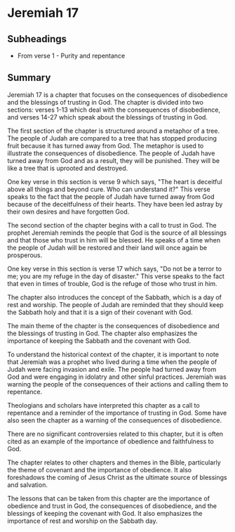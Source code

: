 # Jeremiah 17

## Subheadings

* From verse 1 - Purity and repentance

## Summary

Jeremiah 17 is a chapter that focuses on the consequences of disobedience and the blessings of trusting in God. The chapter is divided into two sections: verses 1-13 which deal with the consequences of disobedience, and verses 14-27 which speak about the blessings of trusting in God.

The first section of the chapter is structured around a metaphor of a tree. The people of Judah are compared to a tree that has stopped producing fruit because it has turned away from God. The metaphor is used to illustrate the consequences of disobedience. The people of Judah have turned away from God and as a result, they will be punished. They will be like a tree that is uprooted and destroyed.

One key verse in this section is verse 9 which says, "The heart is deceitful above all things and beyond cure. Who can understand it?" This verse speaks to the fact that the people of Judah have turned away from God because of the deceitfulness of their hearts. They have been led astray by their own desires and have forgotten God.

The second section of the chapter begins with a call to trust in God. The prophet Jeremiah reminds the people that God is the source of all blessings and that those who trust in him will be blessed. He speaks of a time when the people of Judah will be restored and their land will once again be prosperous.

One key verse in this section is verse 17 which says, "Do not be a terror to me; you are my refuge in the day of disaster." This verse speaks to the fact that even in times of trouble, God is the refuge of those who trust in him.

The chapter also introduces the concept of the Sabbath, which is a day of rest and worship. The people of Judah are reminded that they should keep the Sabbath holy and that it is a sign of their covenant with God.

The main theme of the chapter is the consequences of disobedience and the blessings of trusting in God. The chapter also emphasizes the importance of keeping the Sabbath and the covenant with God.

To understand the historical context of the chapter, it is important to note that Jeremiah was a prophet who lived during a time when the people of Judah were facing invasion and exile. The people had turned away from God and were engaging in idolatry and other sinful practices. Jeremiah was warning the people of the consequences of their actions and calling them to repentance.

Theologians and scholars have interpreted this chapter as a call to repentance and a reminder of the importance of trusting in God. Some have also seen the chapter as a warning of the consequences of disobedience.

There are no significant controversies related to this chapter, but it is often cited as an example of the importance of obedience and faithfulness to God.

The chapter relates to other chapters and themes in the Bible, particularly the theme of covenant and the importance of obedience. It also foreshadows the coming of Jesus Christ as the ultimate source of blessings and salvation.

The lessons that can be taken from this chapter are the importance of obedience and trust in God, the consequences of disobedience, and the blessings of keeping the covenant with God. It also emphasizes the importance of rest and worship on the Sabbath day.